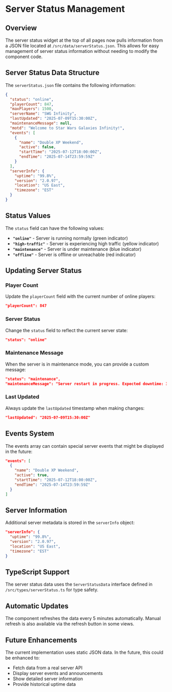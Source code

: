 # Server Status Management

## Overview

The server status widget at the top of all pages now pulls information from a JSON file located at `/src/data/serverStatus.json`. This allows for easy management of server status information without needing to modify the component code.

## Server Status Data Structure

The `serverStatus.json` file contains the following information:

```json
{
  "status": "online",
  "playerCount": 847,
  "maxPlayers": 1500,
  "serverName": "SWG Infinity",
  "lastUpdated": "2025-07-09T15:30:00Z",
  "maintenanceMessage": null,
  "motd": "Welcome to Star Wars Galaxies Infinity!",
  "events": [
    {
      "name": "Double XP Weekend",
      "active": false,
      "startTime": "2025-07-12T18:00:00Z",
      "endTime": "2025-07-14T23:59:59Z"
    }
  ],
  "serverInfo": {
    "uptime": "99.8%",
    "version": "2.0.97",
    "location": "US East",
    "timezone": "EST"
  }
}
```

## Status Values

The `status` field can have the following values:

- **`"online"`** - Server is running normally (green indicator)
- **`"high-traffic"`** - Server is experiencing high traffic (yellow indicator)
- **`"maintenance"`** - Server is under maintenance (blue indicator)
- **`"offline"`** - Server is offline or unreachable (red indicator)

## Updating Server Status

### Player Count

Update the `playerCount` field with the current number of online players:

```json
"playerCount": 847
```

### Server Status

Change the `status` field to reflect the current server state:

```json
"status": "online"
```

### Maintenance Message

When the server is in maintenance mode, you can provide a custom message:

```json
"status": "maintenance",
"maintenanceMessage": "Server restart in progress. Expected downtime: 30 minutes"
```

### Last Updated

Always update the `lastUpdated` timestamp when making changes:

```json
"lastUpdated": "2025-07-09T15:30:00Z"
```

## Events System

The events array can contain special server events that might be displayed in the future:

```json
"events": [
  {
    "name": "Double XP Weekend",
    "active": true,
    "startTime": "2025-07-12T18:00:00Z",
    "endTime": "2025-07-14T23:59:59Z"
  }
]
```

## Server Information

Additional server metadata is stored in the `serverInfo` object:

```json
"serverInfo": {
  "uptime": "99.8%",
  "version": "2.0.97",
  "location": "US East",
  "timezone": "EST"
}
```

## TypeScript Support

The server status data uses the `ServerStatusData` interface defined in `/src/types/serverStatus.ts` for type safety.

## Automatic Updates

The component refreshes the data every 5 minutes automatically. Manual refresh is also available via the refresh button in some views.

## Future Enhancements

The current implementation uses static JSON data. In the future, this could be enhanced to:

- Fetch data from a real server API
- Display server events and announcements
- Show detailed server information
- Provide historical uptime data
